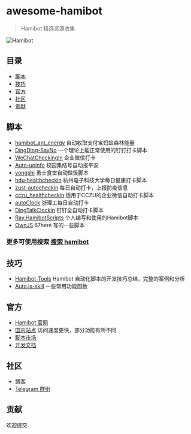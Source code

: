 # awesome-hamibot
> Hamibot 精选资源收集

![Hamibot](https://repository-images.githubusercontent.com/317106172/7d373900-616e-11eb-9170-ba931b11f1cb)

## 目录

- [脚本](#脚本)
- [技巧](#技巧)
- [官方](#官方)
- [社区](#社区)
- [贡献](#贡献)

## 脚本

- [hamibot_ant_energy](https://github.com/twocold0451/hamibot_ant_energy) 自动收取支付宝蚂蚁森林能量
- [DingDing-SayNo](https://github.com/fangyk-rel/DingDing-SayNo) 一个理论上能正常使用的钉钉打卡脚本
- [WeChatCheckingIn](https://github.com/hlsky1988/WeChatCheckingIn) 企业微信打卡
- [Auto-upinfo](https://github.com/cnsource/Auto-upinfo) 校园集结号自动报平安
- [yongshi](https://github.com/fnoopv/yongshi) 勇士食堂自动做饭脚本
- [hdu-healthcheckin](https://github.com/Leo-Mu/hdu-healthcheckin) 杭州电子科技大学每日健康打卡脚本
- [zust-autocheckin](https://github.com/ShaoaAllen/zust-autocheckin) 每日自动打卡，上报防疫信息
- [cczu_healthcheckin](https://github.com/HellSakura/cczu_healthcheckin) 适用于CCZU的企业微信自动打卡脚本
- [autoClock](https://github.com/CaoAnda/autoClock) 浙理工每日自动打卡
- [DingTalkClockIn](https://github.com/yqchilde/DingTalkClockIn) 钉钉全自动打卡脚本
- [Ray.HamibotScripts](https://github.com/RayWangQvQ/Ray.HamibotScripts) 个人编写和使用的Hamibot脚本
- [OwnJS](https://github.com/67here/OwnJS) 67here 写的一些脚本

### 更多可使用搜索 [搜索 hamibot](https://github.com/search?l=JavaScript&q=hamibot&type=Repositories)

## 技巧

- [Hamibot-Tools](https://github.com/cnsource/Hamibot-Tools) Hamibot 自动化脚本的开发技巧总结，完整的案例和分析
- [Auto.js-skill](https://github.com/67here/Auto.js-skill) 一些常用功能函数

## 官方

- [Hamibot 官网](https://hamibot.com/)
- [国内站点](https://hamibot.cn/) 访问速度更快，部分功能有所不同
- [脚本市场](https://hamibot.com/marketplace)
- [开发文档](https://docs.hamibot.com/)

## 社区

- [博客](https://blog.hamibot.com/)
- [Telegram 群组](https://t.me/HamibotChat)

## 贡献

欢迎提交
